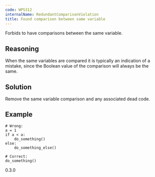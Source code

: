 ```yaml
---
code: WPS312
internalName: RedundantComparisonViolation
title: Found comparison between same variable
---
```


Forbids to have comparisons between the same variable.

## Reasoning
When the same variables are compared it is typically an indication
of a mistake, since the Boolean value of the comparison will always
be the same.

## Solution
Remove the same variable comparison and any associated dead code.

## Example

    # Wrong:
    a = 1
    if a < a:
        do_something()
    else:
        do_something_else()
    
    # Correct:
    do_something()

<div class="versionadded">

0.3.0

</div>